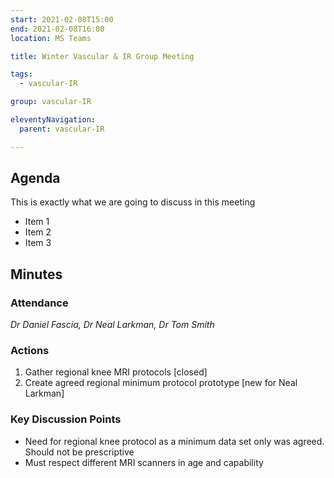 ```yaml
---
start: 2021-02-08T15:00
end: 2021-02-08T16:00
location: MS Teams 

title: Winter Vascular & IR Group Meeting 

tags:
  - vascular-IR

group: vascular-IR

eleventyNavigation:
  parent: vascular-IR

---
```


## Agenda

This is exactly what we are going to discuss in this meeting

* Item 1
* Item 2
* Item 3

## Minutes

### Attendance
_Dr Daniel Fascia, Dr Neal Larkman, Dr Tom Smith_
    
### Actions

1. Gather regional knee MRI protocols [closed]
2. Create agreed regional minimum protocol prototype [new for Neal Larkman]
    
### Key Discussion Points

* Need for regional knee protocol as a minimum data set only was agreed. Should not be prescriptive
* Must respect different MRI scanners in age and capability
